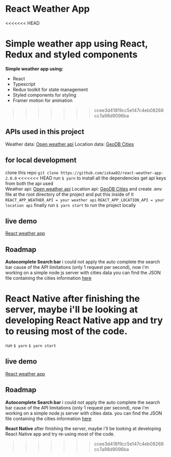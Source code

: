 # React Weather App

<<<<<<< HEAD

# Simple weather app using React, Redux and styled components

**Simple weather app using:**

- React
- Typescript
- Redux toolkit for state management
- Styled components for styling
- Framer motion for animation

> > > > > > > ccee3d418f9cc5e147c4eb08268cc7a98d9096ba

## APIs used in this project

Weather data: [Open weather api](openweathermap.org/api)
Location data: [GeoDB Cities](rapidapi.com/wirefreethought/api/geodb-cities)

## for local development

clone this repo `git clone https://github.com/iskaa02/react-weather-app-2.0.0`
<<<<<<< HEAD
run
`$ yarn` to install all the dependencies
get api keys from both the api used  
Weather api: [Open weather api](openweathermap.org/api)
Location api: [GeoDB Cities](rapidapi.com/wirefreethought/api/geodb-cities)
and create .env file at the root directory of the project and put this inside of it
`REACT_APP_WEATHER_API = your weather api`
`REACT_APP_LOCATION_API = your location api`
finally run `$ yarn start` to run the project locally

## live demo

[React weather app](https://60c3b3e4f29a7f000805be5e--eager-banach-752141.netlify.app/)

## Roadmap

**Autocomplete Search bar**
i could not apply the auto complete the search bar cause of the API limitations (only 1 request per second), now i'm working on a simple node js server with cities data
you can find the JSON file containing the cities information [here](http://bulk.openweathermap.org/sample/city.list.json.gz)

**React Native**
after finishing the server, maybe i'll be looking at developing React Native app and try to reusing most of the code.
=======
run
`$ yarn`
`$ yarn start`

## live demo

[React weather app](https://60c3b3e4f29a7f000805be5e--eager-banach-752141.netlify.app/)

## Roadmap

**Autocomplete Search bar**
i could not apply the auto complete the search bar cause of the API limitations (only 1 request per second), now i'm working on a simple node js server with cities data.
you can find the JSON file containing the cities information [here](http://bulk.openweathermap.org/sample/city.list.json.gz)

**React Native**
after finishing the server, maybe i'll be looking at developing React Native app and try re-using most of the code.

> > > > > > > ccee3d418f9cc5e147c4eb08268cc7a98d9096ba
